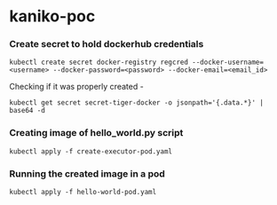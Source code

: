 # kaniko-poc
### Create secret to hold dockerhub credentials
```kubectl create secret docker-registry regcred --docker-username=<username> --docker-password=<password> --docker-email=<email_id>```

Checking if it was properly created -

```kubectl get secret secret-tiger-docker -o jsonpath='{.data.*}' | base64 -d```

### Creating image of hello_world.py script

```kubectl apply -f create-executor-pod.yaml```

### Running the created image in a pod 

```kubectl apply -f hello-world-pod.yaml```
